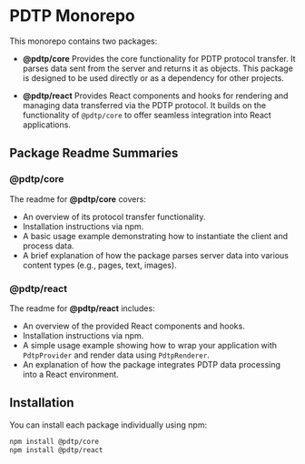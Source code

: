 # PDTP Monorepo

This monorepo contains two packages:

- **@pdtp/core**
  Provides the core functionality for PDTP protocol transfer. It parses data sent from the server and returns it as objects. This package is designed to be used directly or as a dependency for other projects.

- **@pdtp/react**
  Provides React components and hooks for rendering and managing data transferred via the PDTP protocol. It builds on the functionality of `@pdtp/core` to offer seamless integration into React applications.

## Package Readme Summaries

### @pdtp/core

The readme for **@pdtp/core** covers:
- An overview of its protocol transfer functionality.
- Installation instructions via npm.
- A basic usage example demonstrating how to instantiate the client and process data.
- A brief explanation of how the package parses server data into various content types (e.g., pages, text, images).

### @pdtp/react

The readme for **@pdtp/react** includes:
- An overview of the provided React components and hooks.
- Installation instructions via npm.
- A simple usage example showing how to wrap your application with `PdtpProvider` and render data using `PdtpRenderer`.
- An explanation of how the package integrates PDTP data processing into a React environment.

## Installation

You can install each package individually using npm:

```bash
npm install @pdtp/core
npm install @pdtp/react
